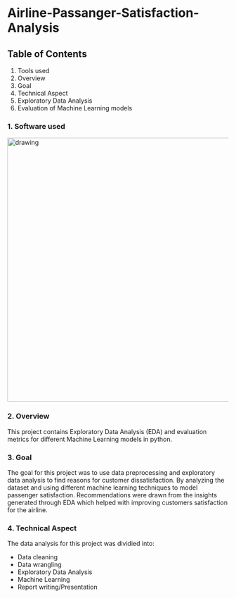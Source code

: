 # Airline-Passanger-Satisfaction-Analysis

## Table of Contents
1) Tools used
2) Overview
3) Goal
4) Technical Aspect
5) Exploratory Data Analysis
6) Evaluation of Machine Learning models

### 1. Software used
<img src="" alt="drawing" width="600"/>

### 2. Overview
This project contains Exploratory Data Analysis (EDA) and evaluation metrics for different Machine Learning models in python.
### 3. Goal
The goal for this project was to use data preprocessing and exploratory data analysis to find reasons for customer dissatisfaction. By analyzing the dataset and using different machine learning techniques to model passenger satisfaction. Recommendations were drawn from the insights generated through EDA which helped with improving customers satisfaction for the airline.

### 4. Technical Aspect
The data analysis for this project was dividied into:
* Data cleaning
* Data wrangling
* Exploratory Data Analysis
* Machine Learning
* Report writing/Presentation


